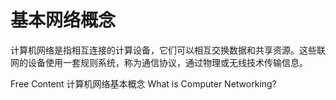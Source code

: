 # 基本网络概念

计算机网络是指相互连接的计算设备，它们可以相互交换数据和共享资源。这些联网的设备使用一套规则系统，称为通信协议，通过物理或无线技术传输信息。

<ResourceGroupTitle>Free Content</ResourceGroupTitle>
<BadgeLink colorScheme='yellow' badgeText='Read' href='https://zhuanlan.zhihu.com/p/61605812'>计算机网络基本概念</BadgeLink>
<BadgeLink colorScheme='yellow' badgeText='Read' href='https://aws.amazon.com/what-is/computer-networking/'>What is Computer Networking?</BadgeLink>
